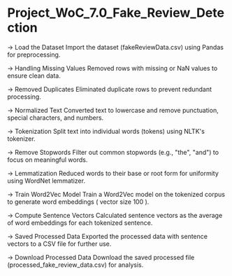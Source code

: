 # Project_WoC_7.0_Fake_Review_Detection

-> Load the Dataset
Import the dataset (fakeReviewData.csv) using Pandas for preprocessing.

-> Handling Missing Values
Removed rows with missing or NaN values to ensure clean data.

-> Removed Duplicates
Eliminated duplicate rows to prevent redundant processing.

-> Normalized Text
Converted text to lowercase and remove punctuation, special characters, and numbers.

-> Tokenization
Split text into individual words (tokens) using NLTK's tokenizer.

-> Remove Stopwords
Filter out common stopwords (e.g., "the", "and") to focus on meaningful words.

-> Lemmatization
Reduced words to their base or root form for uniformity using WordNet lemmatizer.

-> Train Word2Vec Model
Train a Word2Vec model on the tokenized corpus to generate word embeddings ( vector size 100 ).

-> Compute Sentence Vectors
Calculated sentence vectors as the average of word embeddings for each tokenized sentence.

-> Saved Processed Data
Exported the processed data with sentence vectors to a CSV file for further use.

-> Download Processed Data
Download the saved processed file (processed_fake_review_data.csv) for analysis.
